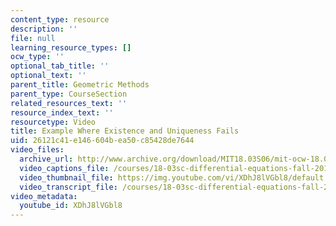 ```yaml
---
content_type: resource
description: ''
file: null
learning_resource_types: []
ocw_type: ''
optional_tab_title: ''
optional_text: ''
parent_title: Geometric Methods
parent_type: CourseSection
related_resources_text: ''
resource_index_text: ''
resourcetype: Video
title: Example Where Existence and Uniqueness Fails
uid: 26121c41-e146-604b-ea50-c85428de7644
video_files:
  archive_url: http://www.archive.org/download/MIT18.03S06/mit-ocw-18.03-lec1-05feb2003-220k_512kb.mp4
  video_captions_file: /courses/18-03sc-differential-equations-fall-2011/ffc75c85d67657e69b245757476b5030_XDhJ8lVGbl8.vtt
  video_thumbnail_file: https://img.youtube.com/vi/XDhJ8lVGbl8/default.jpg
  video_transcript_file: /courses/18-03sc-differential-equations-fall-2011/c4b9f70e9101da48b42594af98933c00_XDhJ8lVGbl8.pdf
video_metadata:
  youtube_id: XDhJ8lVGbl8
---
```

